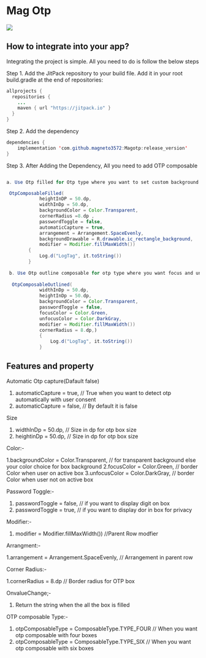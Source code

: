 # Mag Otp

[![](https://jitpack.io/v/magneto3572/Magotp.svg)](https://jitpack.io/#magneto3572/Magotp)

## How to integrate into your app?
Integrating the project is simple. All you need to do is follow the below steps

Step 1. Add the JitPack repository to your build file. Add it in your root build.gradle at the end of repositories:

```java
allprojects {
  repositories {
    ...
    maven { url "https://jitpack.io" }
  }
}
```
Step 2. Add the dependency
```java
dependencies {
    implementation 'com.github.magneto3572:Magotp:release_version'
}
```

Step 3. After Adding the Dependency, All you need to add OTP composable
```java

a. Use Otp filled for Otp type where you want to set custom background drawable

 OtpComposableFilled(
            heightInDP = 50.dp,
            widthInDp = 50.dp,
            backgroundColor = Color.Transparent,
            cornerRadius =8.dp ,
            passwordToggle = false,
            automaticCapture = true,
            arrangement = Arrangement.SpaceEvenly,
            backgroundDrawable = R.drawable.ic_rectangle_background,
            modifier = Modifier.fillMaxWidth())
        {
            Log.d("LogTag", it.toString())
        }
        
 b. Use Otp outline composable for otp type where you want focus and unfocus border
 
  OtpComposableOutlined(
            widthInDp = 50.dp,
            heightInDp = 50.dp,
            backgroundColor = Color.Transparent,
            passwordToggle = false,
            focusColor = Color.Green,
            unfocusColor = Color.DarkGray,
            modifier = Modifier.fillMaxWidth())
            cornerRadius = 8.dp,)
            {
                Log.d("LogTag", it.toString())
            }
```
## Features and property

Automatic Otp capture(Dafault false)

1. automaticCapture = true,  // True when you want to detect otp automatically with user consent
2. automaticCapture = false, // By default it is false

Size

1. widthInDp = 50.dp,  // Size in dp for otp box size
2. heightinDp = 50.dp, // Size in dp for otp box size

Color:-

1.backgroundColor = Color.Transparent, // for transparent background else your color choice for box background
2.focusColor = Color.Green,  // border Color when user on active box
3.unfocusColor = Color.DarkGray, // border Color when user not on active box

Password Toggle:-

1. passwordToggle = false, // if you want to display digit on box
2. passwordToggle = true, // if you want to display dor in box for privacy

Modifier:-

1. modifier = Modifier.fillMaxWidth()) //Parent Row modfier

Arrangment:-

1.arrangement = Arrangement.SpaceEvenly, // Arrangement in parent row

Corner Radius:-

1.cornerRadius = 8.dp // Border radius for OTP box

OnvalueChange;-

1. Return the string when the all the box is filled

OTP composable Type:-

1. otpComposableType = ComposableType.TYPE_FOUR // When you want otp composable with four boxes
2. otpComposableType = ComposableType.TYPE_SIX // When you want otp composable with six boxes






